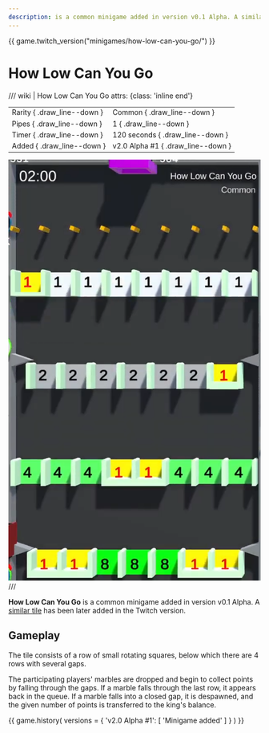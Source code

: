 ```yaml
---
description: is a common minigame added in version v0.1 Alpha. A similar title has been later added in the Twitch version.
---
```


{{ game.twitch_version("minigames/how-low-can-you-go/") }}

# How Low Can You Go

/// wiki | How Low Can You Go
    attrs: {class: 'inline end'}

|                             |                                    |
|-----------------------------|------------------------------------|
| Rarity { .draw_line--down } | Common { .draw_line--down }        |
| Pipes { .draw_line--down }  | 1 { .draw_line--down }             |
| Timer { .draw_line--down }  | 120 seconds { .draw_line--down }   |
| Added { .draw_line--down }  | v2.0 Alpha #1 { .draw_line--down } |

![how-low-can-you-go](../../assets/images/minigames/youtube/how-low-can-you-go.png)
///

**How Low Can You Go** is a common minigame added in version v0.1 Alpha. A [similar tile](../../twitch-tiles/minigames/how-low-can-you-go.md) has been later added in the Twitch version.

## Gameplay

The tile consists of a row of small rotating squares, below which there are 4 rows with several gaps.

The participating players' marbles are dropped and begin to collect points by falling through the gaps. If a marble falls through the last row, it appears back in the queue. If a marble falls into a closed gap, it is despawned, and the given number of points is transferred to the king's balance.

{{ game.history(
  versions = {
    'v2.0 Alpha #1': [
      'Minigame added'
    ]
  }
) }}